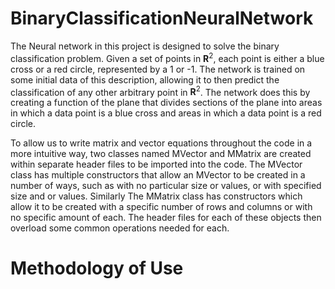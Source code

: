 # BinaryClassificationNeuralNetwork

The Neural network in this project is designed to solve the binary classification problem. Given a set of points in $\mathbf{R}^2$, each point is either a blue cross or a red circle, represented by a 1 or -1. The network is trained on some initial data of this description, allowing it to then predict the classification of any other arbitrary point in $\mathbf{R}^2$. The network does this by creating a function of the plane that divides sections of the plane into areas in which a data point is a blue cross and areas in which a data point is a red circle.

To allow us to write matrix and vector equations throughout the code in a more intuitive way, two classes named MVector and MMatrix are created within separate header files to be imported into the code. The MVector class has multiple constructors that allow an MVector to be created in a number of ways, such as with no particular size or values, or with specified size and or values. Similarly The MMatrix class has constructors which allow it to be created with a specific number of rows and columns or with no specific amount of each. The header files for each of these objects then overload some common operations needed for each.


# Methodology of Use
